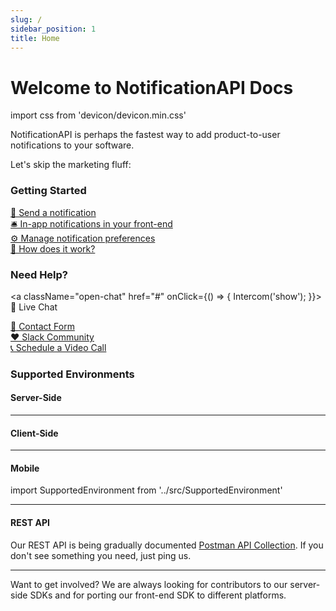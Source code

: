 ```yaml
---
slug: /
sidebar_position: 1
title: Home
---
```


# Welcome to NotificationAPI Docs

import css from 'devicon/devicon.min.css'

NotificationAPI is perhaps the fastest way to add product-to-user notifications to your software.

Let's skip the marketing fluff:

### Getting Started

[🚀 Send a notification ](quick-start/send-a-notification) <br/>
[🛎 In-app notifications in your front-end](quick-start/display-inapp-notifications) <br/>
[⚙️ Manage notification preferences](quick-start/manage-preferences) <br/>
[📄 How does it work?](quick-start/how-does-it-work)

### Need Help?

<a className="open-chat" href="#" onClick={() => {
Intercom('show');
}}>💬 Live Chat</a><br/>

[ 📧 Contact Form ](https://www.notificationapi.com/contact) <br/>
[ ❤️ Slack Community](https://join.slack.com/t/notificationapi-comm/shared_invite/zt-ygbwiyip-6eA~A8pxmhGZpk~B14BL7w)<br/>
[ 📞 Schedule a Video Call](https://calendly.com/notificationapi)

### Supported Environments

#### Server-Side

<div style={{display: 'flex', flexWrap: 'wrap', columnGap: 64, rowGap: 32, marginBottom: 32}}>
    <SupportedEnvironment logo="devicon-nodejs-plain" name="Node.js" path="./reference/server" />
    <SupportedEnvironment logo="devicon-typescript-plain" name="Typescript" path="./reference/server" />
    <SupportedEnvironment logo="devicon-python-plain" name="Python" path="./reference/server" />
    <SupportedEnvironment logo="devicon-php-plain" name="PHP" path="./reference/server" />
    <SupportedEnvironment logo="devicon-go-original-wordmark" name="Go" path="./reference/server" />
    <SupportedEnvironment logo="devicon-csharp-plain" name="C#" path="./reference/server" />
    <SupportedEnvironment logo="devicon-ruby-plain" name="Ruby" path="./reference/server" />
</div>

---

#### Client-Side

<div style={{display: 'flex', flexWrap: 'wrap', columnGap: 64, rowGap: 32, marginBottom: 32}}>
    <SupportedEnvironment  logo="devicon-react-plain" name="React" path="./reference/react-sdk" />
    <SupportedEnvironment  logo="devicon-nextjs-plain" name="Next.js" path="./reference/js-client" />
    <SupportedEnvironment  logo="devicon-javascript-plain" name="JavaScript" path="./reference/js-client" />
    <SupportedEnvironment  logo="devicon-angularjs-plain" name="Angular" path="./reference/js-client" />
    <SupportedEnvironment  logo="devicon-vuejs-plain" name="Vue" path="./reference/js-client" />
</div>

---

#### Mobile

<div style={{display: 'flex', flexWrap: 'wrap', columnGap: 64, rowGap: 32, marginBottom: 32}}>
    <SupportedEnvironment  logo="devicon-apple-plain" name="iOS" path="./reference/ios-sdk" />
    <SupportedEnvironment logo="devicon-android-plain" name="Android" path="./reference/android-sdk" />
</div>

import SupportedEnvironment from '../src/SupportedEnvironment'

---

#### REST API

Our REST API is being gradually documented [Postman API Collection](https://documenter.getpostman.com/view/33830909/2sA35LVKMS). If you don't see something you need, just ping us.

---

Want to get involved? We are always looking for contributors to our server-side SDKs and for porting our front-end SDK to different platforms.

